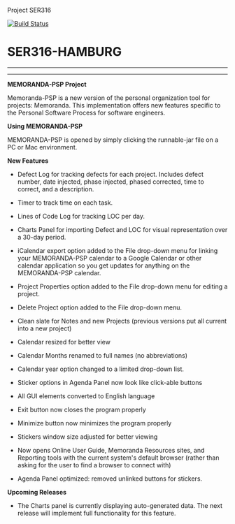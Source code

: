 Project SER316

[![Build Status](https://travis-ci.org/ser316asu/SER316-Hamburg.svg?branch=master)](https://travis-ci.org/ser316asu/SER316-Hamburg)


# SER316-HAMBURG

---
---

**MEMORANDA-PSP Project**

Memoranda-PSP is a new version of the personal organization tool for projects: Memoranda. 
This implementation offers new features specific to the Personal Software Process for software engineers.

**Using MEMORANDA-PSP**

MEMORANDA-PSP is opened by simply clicking the runnable-jar file on a PC or Mac environment.

**New Features**

* Defect Log for tracking defects for each project. Includes defect number, date injected, phase injected, phased corrected, time to correct, and a description.


* Timer to track time on each task.


* Lines of Code Log for tracking LOC per day.


* Charts Panel for importing Defect and LOC for visual representation over a 30-day period. 


* iCalendar export option added to the File drop-down menu for linking your MEMORANDA-PSP calendar to a Google Calendar or other calendar application so you get updates for anything on the MEMORANDA-PSP calendar.


* Project Properties option added to the File drop-down menu for editing a project.


* Delete Project option added to the File drop-down menu.


* Clean slate for Notes and new Projects (previous versions put all current into a new project)


* Calendar resized for better view


* Calendar Months renamed to full names (no abbreviations)


* Calendar year option changed to a limited drop-down list.


* Sticker options in Agenda Panel now look like click-able buttons


* All GUI elements converted to English language


* Exit button now closes the program properly


* Minimize button now minimizes the program properly


* Stickers window size adjusted for better viewing


* Now opens Online User Guide, Memoranda Resources sites, and Reporting tools with the current system's default browser (rather than asking for the user to find a browser to connect with)


* Agenda Panel optimized: removed unlinked buttons for stickers.

**Upcoming Releases**

* The Charts panel is currently displaying auto-generated data. The next release will implement full functionality for this feature. 
